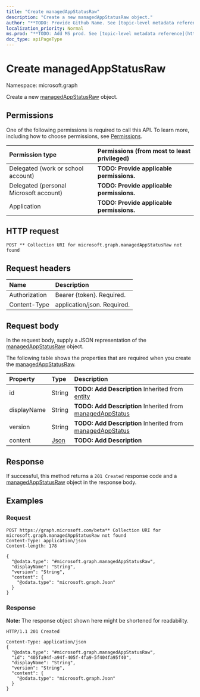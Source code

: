 ```yaml
---
title: "Create managedAppStatusRaw"
description: "Create a new managedAppStatusRaw object."
author: "**TODO: Provide Github Name. See [topic-level metadata reference](https://msgo.azurewebsites.net/add/document/guidelines/metadata.html#topic-level-metadata)**"
localization_priority: Normal
ms.prod: "**TODO: Add MS prod. See [topic-level metadata reference](https://msgo.azurewebsites.net/add/document/guidelines/metadata.html#topic-level-metadata)**"
doc_type: apiPageType
---
```


# Create managedAppStatusRaw
Namespace: microsoft.graph

Create a new [managedAppStatusRaw](../resources/managedappstatusraw.md) object.

## Permissions
One of the following permissions is required to call this API. To learn more, including how to choose permissions, see [Permissions](/graph/permissions-reference).

|Permission type|Permissions (from most to least privileged)|
|:---|:---|
|Delegated (work or school account)|**TODO: Provide applicable permissions.**|
|Delegated (personal Microsoft account)|**TODO: Provide applicable permissions.**|
|Application|**TODO: Provide applicable permissions.**|

## HTTP request

<!-- {
  "blockType": "ignored"
}
-->
``` http
POST ** Collection URI for microsoft.graph.managedAppStatusRaw not found
```

## Request headers
|Name|Description|
|:---|:---|
|Authorization|Bearer {token}. Required.|
|Content-Type|application/json. Required.|

## Request body
In the request body, supply a JSON representation of the [managedAppStatusRaw](../resources/managedappstatusraw.md) object.

The following table shows the properties that are required when you create the [managedAppStatusRaw](../resources/managedappstatusraw.md).

|Property|Type|Description|
|:---|:---|:---|
|id|String|**TODO: Add Description** Inherited from [entity](../resources/entity.md)|
|displayName|String|**TODO: Add Description** Inherited from [managedAppStatus](../resources/intune-managedappstatus.md)|
|version|String|**TODO: Add Description** Inherited from [managedAppStatus](../resources/intune-managedappstatus.md)|
|content|[Json](../resources/intune-json.md)|**TODO: Add Description**|



## Response

If successful, this method returns a `201 Created` response code and a [managedAppStatusRaw](../resources/managedappstatusraw.md) object in the response body.

## Examples

### Request
<!-- {
  "blockType": "request",
  "name": "create_managedappstatusraw_from_"
}
-->
``` http
POST https://graph.microsoft.com/beta** Collection URI for microsoft.graph.managedAppStatusRaw not found
Content-Type: application/json
Content-length: 178

{
  "@odata.type": "#microsoft.graph.managedAppStatusRaw",
  "displayName": "String",
  "version": "String",
  "content": {
    "@odata.type": "microsoft.graph.Json"
  }
}
```


### Response
**Note:** The response object shown here might be shortened for readability.
<!-- {
  "blockType": "response",
  "truncated": true,
  "@odata.type": "microsoft.graph.managedAppStatusRaw"
}
-->
``` http
HTTP/1.1 201 Created

Content-Type: application/json
{
  "@odata.type": "#microsoft.graph.managedAppStatusRaw",
  "id": "405fa94f-a94f-405f-4fa9-5f404fa95f40",
  "displayName": "String",
  "version": "String",
  "content": {
    "@odata.type": "microsoft.graph.Json"
  }
}
```

